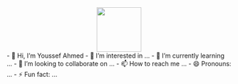 <div id="header" align="center">
  <img src="https://media.giphy.com/media/v1.Y2lkPTc5MGI3NjExbndnd2p4ZzRkejJpbDdwdWJnMmxucmgyYnV5a2tsaDRuZHpxdXNpdyZlcD12MV9pbnRlcm5hbF9naWZfYnlfaWQmY3Q9Zw/f3KwliaH4MLtli8z7D/giphy.gif" width="100"/>
</div>
- 👋 Hi, I’m Youssef Ahmed
- 👀 I’m interested in ...
- 🌱 I’m currently learning ...
- 💞️ I’m looking to collaborate on ...
- 📫 How to reach me ...
- 😄 Pronouns: ...
- ⚡ Fun fact: ...

<!---
Youssef-Ahmed38/Youssef-Ahmed38 is a ✨ special ✨ repository because its `README.md` (this file) appears on your GitHub profile.
You can click the Preview link to take a look at your changes.
--->
